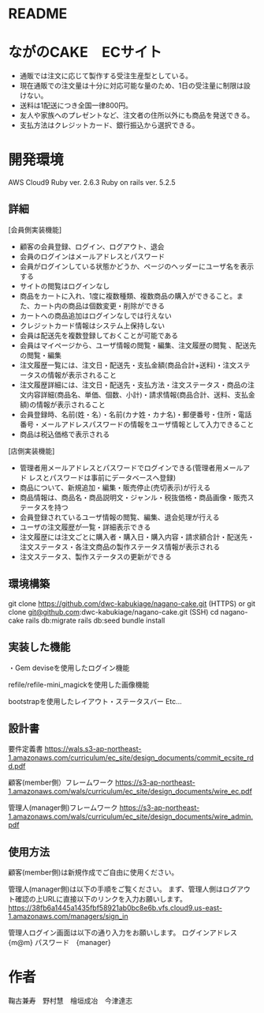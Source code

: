# README

# ながのCAKE　ECサイト

- 通販では注文に応じて製作する受注生産型としている。
- 現在通販での注文量は十分に対応可能な量のため、1日の受注量に制限は設けない。
- 送料は1配送につき全国一律800円。  
- 友人や家族へのプレゼントなど、注文者の住所以外にも商品を発送できる。  
- 支払方法はクレジットカード、銀行振込から選択できる。

# 開発環境

AWS Cloud9
Ruby ver. 2.6.3
Ruby on rails ver. 5.2.5

## 詳細

[会員側実装機能]
- 顧客の会員登録、ログイン、ログアウト、退会
- 会員のログインはメールアドレスとパスワード
- 会員がログインしている状態かどうか、ページのヘッダーにユーザ名を表示する
- サイトの閲覧はログインなし
- 商品をカートに入れ、1度に複数種類、複数商品の購入ができること。また、カート内の商品は個数変更・削除ができる
- カートへの商品追加はログインなしでは行えない
- クレジットカード情報はシステム上保持しない
- 会員は配送先を複数登録しておくことが可能である
- 会員はマイページから、ユーザ情報の閲覧・編集、注文履歴の閲覧 、配送先の閲覧・編集
- 注文履歴一覧には、注文日・配送先・支払金額(商品合計+送料)・注文ステータスの情報が表示されること 
- 注文履歴詳細には、注文日・配送先・支払方法・注文ステータス・商品の注文内容詳細(商品名、単価、個数、小計)・請求情報(商品合計、送料、支払金額)の情報が表示されること 
- 会員登録時、名前(姓・名）・名前(カナ姓・カナ名)・郵便番号・住所・電話番号・メールアドレスパスワードの情報をユーザ情報として入力できること 
- 商品は税込価格で表示される
   
[店側実装機能]
- 管理者用メールアドレスとパスワードでログインできる(管理者用メールアド レスとパスワードは事前にデータベースへ登録)
- 商品について、新規追加・編集・販売停止(売切表示)が行える
- 商品情報は、商品名・商品説明文・ジャンル・税抜価格・商品画像・販売ステータスを持つ
- 会員登録されているユーザ情報の閲覧、編集、退会処理が行える
- ユーザの注文履歴が一覧・詳細表示できる
- 注文履歴には注文ごとに購入者・購入日・購入内容・請求額合計・配送先・注文ステータス・各注文商品の製作ステータス情報が表示される
- 注文ステータス、製作ステータスの更新ができる
    
## 環境構築

  git clone https://github.com/dwc-kabukiage/nagano-cake.git (HTTPS)
  or
  git clone git@github.com:dwc-kabukiage/nagano-cake.git (SSH)
  cd nagano-cake
  rails db:migrate
  rails db:seed
  bundle install


## 実装した機能
・Gem 
deviseを使用したログイン機能

refile/refile-mini_magickを使用した画像機能

bootstrapを使用したレイアウト・ステータスバー
Etc...

## 設計書

要件定義書
 https://wals.s3-ap-northeast-1.amazonaws.com/curriculum/ec_site/design_documents/commit_ecsite_rdd.pdf

顧客(member側）フレームワーク
https://s3-ap-northeast-1.amazonaws.com/wals/curriculum/ec_site/design_documents/wire_ec.pdf

管理人(manager側)フレームワーク
https://s3-ap-northeast-1.amazonaws.com/wals/curriculum/ec_site/design_documents/wire_admin.pdf

## 使用方法

顧客(member側)は新規作成でご自由に使用ください。

管理人(manager側)は以下の手順をご覧ください。
まず、管理人側はログアウト確認の上URLに直接以下のリンクを入力お願いします。
https://38fb6a1445a1435fbf58921ab0bc8e6b.vfs.cloud9.us-east-1.amazonaws.com/managers/sign_in

管理人ログイン画面は以下の通り入力をお願いします。
ログインアドレス　{m@m}
パスワード　{manager}


# 作者
鞠古兼寿　野村慧　檜垣成冶　今津達志
